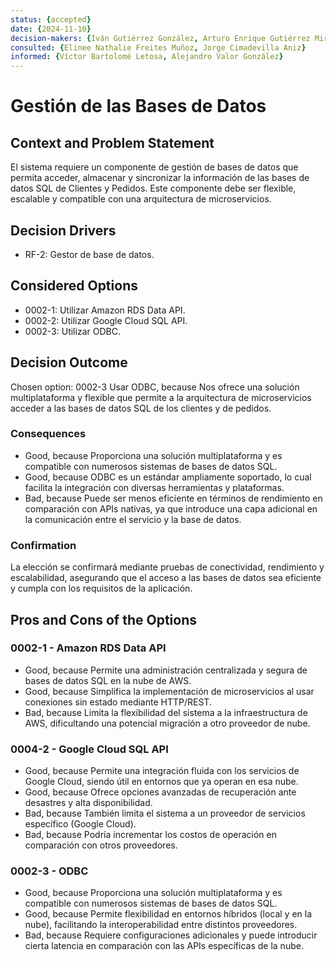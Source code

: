 ```yaml
---
status: {accepted}
date: {2024-11-10}
decision-makers: {Iván Gutiérrez González, Arturo Enrique Gutiérrez Mirandona}
consulted: {Elinee Nathalie Freites Muñoz, Jorge Cimadevilla Aniz}
informed: {Víctor Bartolomé Letosa, Alejandro Valor González}
---
```


# Gestión de las Bases de Datos

## Context and Problem Statement

El sistema requiere un componente de gestión de bases de datos que permita acceder, almacenar y sincronizar la información de las bases de datos SQL de Clientes y Pedidos. Este componente debe ser flexible, escalable y compatible con una arquitectura de microservicios.

## Decision Drivers

* RF-2: Gestor de base de datos.


## Considered Options

* 0002-1: Utilizar Amazon RDS Data API.
* 0002-2: Utilizar Google Cloud SQL API.
* 0002-3: Utilizar ODBC.

## Decision Outcome

Chosen option: 0002-3 Usar ODBC, because Nos ofrece una solución multiplataforma y flexible que permite a la arquitectura de microservicios acceder a las bases de datos SQL de los clientes y de pedidos.

### Consequences

* Good, because Proporciona una solución multiplataforma y es compatible con numerosos sistemas de bases de datos SQL.
* Good, because ODBC es un estándar ampliamente soportado, lo cual facilita la integración con diversas herramientas y plataformas.
* Bad, because Puede ser menos eficiente en términos de rendimiento en comparación con APIs nativas, ya que introduce una capa adicional en la comunicación entre el servicio y la base de datos.

### Confirmation

La elección se confirmará mediante pruebas de conectividad, rendimiento y escalabilidad, asegurando que el acceso a las bases de datos sea eficiente y cumpla con los requisitos de la aplicación.

## Pros and Cons of the Options

### 0002-1 - Amazon RDS Data API

* Good, because Permite una administración centralizada y segura de bases de datos SQL en la nube de AWS.
* Good, because Simplifica la implementación de microservicios al usar conexiones sin estado mediante HTTP/REST.
* Bad, because Limita la flexibilidad del sistema a la infraestructura de AWS, dificultando una potencial migración a otro proveedor de nube.

### 0004-2 - Google Cloud SQL API

* Good, because Permite una integración fluida con los servicios de Google Cloud, siendo útil en entornos que ya operan en esa nube.
* Good, because Ofrece opciones avanzadas de recuperación ante desastres y alta disponibilidad.
* Bad, because También limita el sistema a un proveedor de servicios específico (Google Cloud).
* Bad, because Podría incrementar los costos de operación en comparación con otros proveedores.

### 0002-3 - ODBC

* Good, because Proporciona una solución multiplataforma y es compatible con numerosos sistemas de bases de datos SQL.
* Good, because Permite flexibilidad en entornos híbridos (local y en la nube), facilitando la interoperabilidad entre distintos proveedores.
* Bad, because Requiere configuraciones adicionales y puede introducir cierta latencia en comparación con las APIs específicas de la nube.
